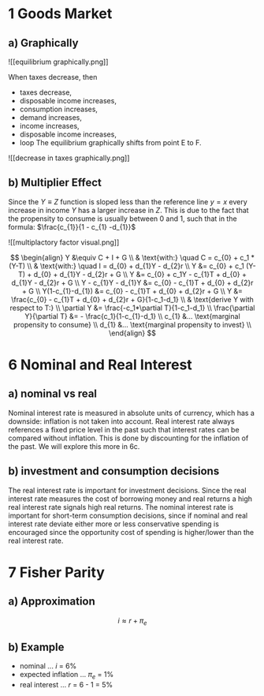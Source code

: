 
# 1 Goods Market
## a) Graphically
![[equilibrium graphically.png]]

When taxes decrease, then
- taxes decrease, 
- disposable income increases, 
- consumption increases, 
- demand increases, 
- income increases, 
- disposable income increases,
- loop
The equilibrium graphically shifts from point E to F.

![[decrease in taxes graphically.png]]
## b) Multiplier Effect
Since the $Y \equiv Z$ function is sloped less than the reference line $y=x$ every increase in income $Y$ has a larger increase in $Z$. This is due to the fact that the propensity to consume is usually between 0 and 1, such that in the formula: $\frac{c_{1}}{1 - c_{1} -d_{1}}$ 

![[multiplactory factor visual.png]]

$$
\begin{align}
Y &\equiv C + I + G \\
& \text{with:} \quad C = c_{0} + c_1 * (Y-T) \\
& \text{with:} \quad I = d_{0} + d_{1}Y - d_{2}r \\
Y &= c_{0} + c_1  (Y-T) + d_{0} + d_{1}Y - d_{2}r + G \\
Y &= c_{0} + c_1Y - c_{1}T + d_{0} + d_{1}Y - d_{2}r + G \\
Y - c_{1}Y - d_{1}Y &= c_{0} - c_{1}T + d_{0} + d_{2}r + G \\
Y(1-c_{1}-d_{1}) &= c_{0} - c_{1}T + d_{0} + d_{2}r + G \\
Y &= \frac{c_{0} - c_{1}T + d_{0} + d_{2}r + G}{1-c_1-d_1} \\
& \text{derive Y with respect to T:} \\
\partial Y &= \frac{-c_1*\partial T}{1-c_1-d_1} \\
\frac{\partial Y}{\partial T} &= - \frac{c_1}{1-c_{1}-d_1} \\
c_{1} &... \text{marginal propensity to consume} \\
d_{1} &... \text{marginal propensity to invest} \\
\end{align}
$$

# 6 Nominal and Real Interest
## a) nominal vs real
Nominal interest rate is measured in absolute units of currency, which has a downside: inflation is not taken into account. Real interest rate always references a fixed price level in the past such that interest rates can be compared without inflation. This is done by discounting for the inflation of the past. We will explore this more in 6c.

## b) investment and consumption decisions
The real interest rate is important for investment decisions. Since the real interest rate measures the cost of borrowing money and real returns a high real interest rate signals high real returns. The nominal interest rate is important for short-term consumption decisions, since if nominal and real interest rate deviate either more or less conservative spending is encouraged since the opportunity cost of spending is higher/lower than the real interest rate.

# 7 Fisher Parity
## a) Approximation
$$i \approx r + \pi_e$$
## b) Example
- nominal ... $i$ = 6%
- expected inflation ... $\pi_e$ = 1%
- real interest ... $r$ = 6 - 1 = 5%
